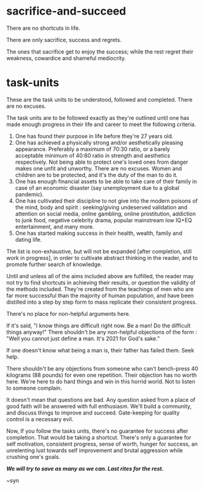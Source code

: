 # sacrifice-and-succeed

There are no shortcuts in life.

There are only sacrifice, success and regrets.

The ones that sacrifice get to enjoy the success; while the rest regret their
weakness, cowardice and shameful mediocrity.

# task-units

These are the task units to be understood, followed and completed. There are no excuses.

The task units are to be followed exactly as they're outlined until one has
made enough progress in their life and career to meet the following criteria.

1. One has found their purpose in life before they're 27 years old.
2. One has achieved a physically strong and/or aesthetically pleasing appearance.
   Preferably a maximum of 70:30 ratio, or a barely acceptable minimum of 40:60 ratio
   in strength and aesthetics respectively. Not being able to protect one's loved ones
   from danger makes one unfit and unworthy. There are no excuses. Women and children
   are to be protected, and it's the duty of the man to do it.
3. One has enough financial assets to be able to take care of their family
   in case of an economic disaster (say unemployment due to a global pandemic).
4. One has cultivated their discipline to not give into the modern poisons of the
   mind, body and spirit : seeking/giving undeserved validation and attention on social media,
   online gambling, online prostitution, addiction to junk food,
   negative celebrity drama, popular mainstream low IQ+EQ entertainment, and many more.
5. One has started making success in their health, wealth, family and dating life.

The list is non-exhaustive, but will not be expanded [after completion, still work in progress], in order to cultivate
abstract thinking in the reader, and to promote further search of knowledge.

Until and unless all of the aims included above are fulfilled, the reader
may not try to find shortcuts in achieving their results, or question the validity
of the methods included. They're created from the teachings of men who are far
more successful than the majority of human population, and have been distilled
into a step by step form to mass replicate their consistent progress.

There's no place for non-helpful arguments here.

If it's said, "I know things are difficult right now. Be a man! Do the difficult things anyway!" There shouldn't be
any non-helpful objections of the form : "Well you cannot just define a man. It's
2021 for God's sake."

If one doesn't know what being a man is, their father has failed them. Seek help.

There shouldn't be any objections from someone who can't
bench-press 40 kilograms (88 pounds) for even one repetition. Their objection
has no worth here. We're here to do hard things and win in this horrid world.
Not to listen to someone complain.

It doesn't  mean that questions are bad. Any question asked from a place of
good faith will be answered with full enthusiasm. We'll build a community, and
discuss things to improve and succeed. Gate-keeping for quality control is a necessary evil.

Now, If you follow the tasks units, there's no guarantee for success after completion.
That would be taking a shortcut. There's only a guarantee for self motivation,
consistent progress, sense of worth, hunger for success, an unrelenting lust
towards self improvement and brutal aggression while crushing one's goals.

**_We will try to save as many as we can. Last rites for the rest._**

~syn
